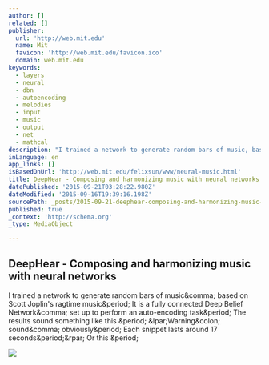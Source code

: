 ```yaml
---
author: []
related: []
publisher:
  url: 'http://web.mit.edu'
  name: Mit
  favicon: 'http://web.mit.edu/favicon.ico'
  domain: web.mit.edu
keywords:
  - layers
  - neural
  - dbn
  - autoencoding
  - melodies
  - input
  - music
  - output
  - net
  - mathcal
description: "I trained a network to generate random bars of music, based on Scott Joplin's ragtime music. It is a fully connected Deep Belief Network, set up to perform an auto-encoding task. The results sound something like this . (Warning: sound, obviously. Each snippet lasts around 17 seconds.) Or this ."
inLanguage: en
app_links: []
isBasedOnUrl: 'http://web.mit.edu/felixsun/www/neural-music.html'
title: DeepHear - Composing and harmonizing music with neural networks
datePublished: '2015-09-21T03:28:22.980Z'
dateModified: '2015-09-16T19:39:16.198Z'
sourcePath: _posts/2015-09-21-deephear-composing-and-harmonizing-music-with-neural-netwo.md
published: true
_context: 'http://schema.org'
_type: MediaObject

---
```

<article style=""><h1>DeepHear - Composing and harmonizing music with neural networks</h1><p>I trained a network to generate random bars of music&amp;comma; based on Scott Joplin's ragtime music&amp;period; It is a fully connected Deep Belief Network&amp;comma; set up to perform an auto-encoding task&amp;period; The results sound something like this &amp;period; &amp;lpar;Warning&amp;colon; sound&amp;comma; obviously&amp;period; Each snippet lasts around 17 seconds&amp;period;&amp;rpar; Or this &amp;period;</p><img src="http://web.mit.edu/felixsun/www/music/rbm-layers.png" /></article>